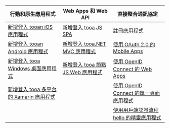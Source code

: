 | 行動和原生應用程式 | Web Apps 和 Web API | 直接整合通訊協定 |
| --- | --- | --- |
| [新增登入 tooan iOS 應用程式](../articles/active-directory/develop/GuidedSetups/active-directory-ios.md) | [新增登入 tooa JS SPA](../articles/active-directory/develop/GuidedSetups/active-directory-javascriptspa.md) |[註冊應用程式](../articles/active-directory/develop/active-directory-v2-app-registration.md) | 
| [新增登入 tooan Android 應用程式](../articles/active-directory/develop/guidedsetups/active-directory-mobileanddesktopapp-android-intro.md) | [新增登入 tooa.NET MVC 應用程式](../articles/active-directory/develop/guidedsetups/active-directory-serversidewebapp-aspnetwebappowin-intro.md) |[使用 OAuth 2.0 的 Mobile Apps](../articles/active-directory/develop/active-directory-v2-protocols-oauth-code.md) |
| [新增登入 tooa Windows 桌面應用程式](../articles/active-directory/develop/guidedsetups/active-directory-mobileanddesktopapp-windowsdesktop-intro.md) |[新增登入 tooa 節點 JS Web 應用程式](../articles/active-directory/develop/active-directory-v2-devquickstarts-node-web.md) |[使用 OpenID Connect 的 Web Apps](../articles/active-directory/develop/active-directory-v2-protocols-oidc.md) |
| [新增登入 tooa 多平台的 Xamarin 應用程式](https://github.com/Azure-Samples/active-directory-xamarin-native-v2)|  |[使用 OpenID Connect 的單一頁面應用程式](../articles/active-directory/develop/active-directory-v2-protocols-implicit.md) |
|  |  | [使用用戶端認證流程 hello 的精靈應用程式](../articles/active-directory/develop/active-directory-v2-protocols-oauth-client-creds.md) |
